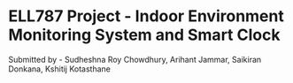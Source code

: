 # ELL787 Project -  Indoor Environment Monitoring System and Smart Clock

Submitted by - Sudheshna Roy Chowdhury, Arihant Jammar, Saikiran Donkana, Kshitij Kotasthane